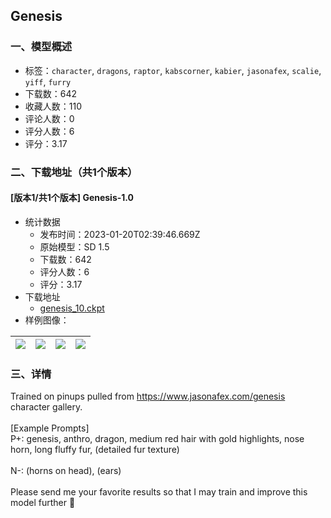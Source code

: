 ## Genesis
### 一、模型概述

- 标签：`character`, `dragons`, `raptor`, `kabscorner`, `kabier`, `jasonafex`, `scalie`, `yiff`, `furry`
- 下载数：642
- 收藏人数：110
- 评论人数：0
- 评分人数：6
- 评分：3.17

### 二、下载地址（共1个版本）

#### [版本1/共1个版本] Genesis-1.0

- 统计数据
  - 发布时间：2023-01-20T02:39:46.669Z
  - 原始模型：SD 1.5
  - 下载数：642
  - 评分人数：6
  - 评分：3.17
- 下载地址
  - [genesis_10.ckpt](https://civitai.com/api/download/models/5592)
- 样例图像：

| <img src="https://image.civitai.com/xG1nkqKTMzGDvpLrqFT7WA/00d3c0d1-b301-44a1-f76d-5a9337b03000/width=450/44865.jpeg" /> | <img src="https://image.civitai.com/xG1nkqKTMzGDvpLrqFT7WA/572f0a16-8234-4756-fd64-069975e2ff00/width=450/44868.jpeg" /> | <img src="https://image.civitai.com/xG1nkqKTMzGDvpLrqFT7WA/27f9f08d-4c09-402e-4c2c-2d81a2b40100/width=450/44867.jpeg" /> | <img src="https://image.civitai.com/xG1nkqKTMzGDvpLrqFT7WA/0e5c4366-5e0c-4c7f-b7b9-f44f878fa100/width=450/44866.jpeg" /> |
| ---- | ---- | ---- | ---- |


### 三、详情
<p>Trained on pinups pulled from <a target="_blank" rel="ugc" href="https://www.jasonafex.com/genesis">https://www.jasonafex.com/genesis</a> character gallery.<br /><br />[Example Prompts]<br />P+: genesis, anthro, dragon, medium red hair with gold highlights, nose horn, long fluffy fur, (detailed fur texture)<br /><br />N-: (horns on head), (ears)<br /><br />Please send me your favorite results so that I may train and improve this model further 🥰</p>